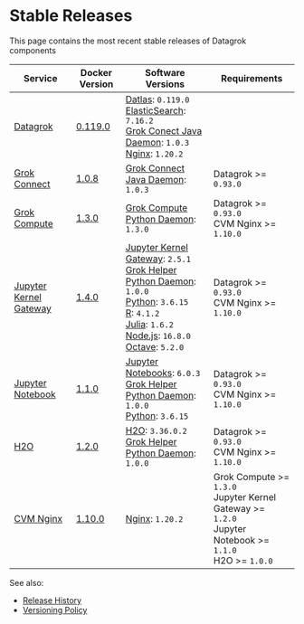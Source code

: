 <!-- TITLE: Stable Releases -->
<!-- SUBTITLE: -->

# Stable Releases

This page contains the most recent stable releases of Datagrok components

| Service                                                 | Docker Version                                                    | Software Versions                                                                                                                                                                                                                                                                                                                                                                                         | Requirements                                                                                                        |
|---------------------------------------------------------|-------------------------------------------------------------------|-----------------------------------------------------------------------------------------------------------------------------------------------------------------------------------------------------------------------------------------------------------------------------------------------------------------------------------------------------------------------------------------------------------|---------------------------------------------------------------------------------------------------------------------|
| [Datagrok](admin/infrastructure.md#datagrok-components) | [0.119.0](https://hub.docker.com/r/datagrok/datagrok)             | [Datlas](admin/infrastructure.md#datlas): `0.119.0` <br> [ElasticSearch](https://www.elastic.co/): `7.16.2` <br>  [Grok Conect Java Daemon](https://github.com/datagrok-ai/public/tree/master/connectors/grok_connect): `1.0.3` <br> [Nginx](https://www.nginx.com/): `1.20.2`                                                                                                                             |                                                                                                                     |
| [Grok Connect](../access/data-connection.md)            | [1.0.8](https://hub.docker.com/r/datagrok/grok_connect)           | [Grok Connect Java Daemon](https://github.com/datagrok-ai/public/tree/master/connectors/grok_connect): `1.0.3`                                                                                                                                                                                                                                                                                            | Datagrok >= `0.93.0`                                                                                                |
| [Grok Compute](admin/infrastructure.md#grok-compute)    | [1.3.0](https://hub.docker.com/r/datagrok/grok_compute)           | [Grok Compute Python Daemon](admin/infrastructure.md#grok-compute): `1.3.0`                                                                                                                                                                                                                                                                                                                               | Datagrok >= `0.93.0` <br> CVM Nginx >= `1.10.0`                                                                     |
| [Jupyter Kernel Gateway](../compute/scripting.md)       | [1.4.0](https://hub.docker.com/r/datagrok/jupyter_kernel_gateway) | [Jupyter Kernel Gateway](https://github.com/jupyter/kernel_gateway): `2.5.1` <br> [Grok Helper Python Daemon](admin/infrastructure.md#grok-helper): `1.0.0` <br> [Python](https://www.python.org): `3.6.15` <br> [R](https://www.r-project.org): `4.1.2` <br> [Julia](https://julialang.org): `1.6.2` <br> [Node.js](https://nodejs.org): `16.8.0` <br> [Octave](https://octave.sourceforge.io/): `5.2.0` | Datagrok >= `0.93.0` <br> CVM Nginx >= `1.10.0`                                                                     |
| [Jupyter Notebook](../compute/jupyter-notebook.md)      | [1.1.0](https://hub.docker.com/r/datagrok/jupyter_notebook)       | [Jupyter Notebooks](https://jupyter.org): `6.0.3` <br> [Grok Helper Python Daemon](admin/infrastructure.md#grok-helper): `1.0.0` <br> [Python](https://www.python.org): `3.6.15`                                                                                                                                                                                                                          | Datagrok >= `0.93.0` <br> CVM Nginx >= `1.10.0`                                                                     |
| [H2O](admin/infrastructure.md#h2o)                      | [1.2.0](https://hub.docker.com/r/datagrok/h2o)                    | [H2O](https://www.h2o.ai/products/h2o/): `3.36.0.2` <br> [Grok Helper Python Daemon](admin/infrastructure.md#grok-helper): `1.0.0`                                                                                                                                                                                                                                                                        | Datagrok >= `0.93.0` <br> CVM Nginx >= `1.10.0`                                                                     |
| [CVM Nginx](admin/infrastructure.md#load-balancer)      | [1.10.0](https://hub.docker.com/r/datagrok/cvm_nginx)             | [Nginx](https://www.nginx.com/): `1.20.2`                                                                                                                                                                                                                                                                                                                                                                 | Grok Compute >= `1.3.0` <br> Jupyter Kernel Gateway >= `1.2.0` <br> Jupyter Notebook >= `1.1.0` <br> H2O >= `1.0.0` |

See also:

* [Release History](release-history.md)
* [Versioning Policy](versioning-policy.md)
